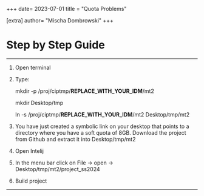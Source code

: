 +++
date= 2023-07-01
title = "Quota Problems"

[extra]
author= "Mischa Dombrowski"
+++

# Step by Step Guide
***

1. Open terminal 
2. Type: 

    mkdir -p /proj/ciptmp/**REPLACE_WITH_YOUR_IDM**/mt2

    mkdir Desktop/tmp

    ln -s /proj/ciptmp/**REPLACE_WITH_YOUR_IDM**/mt2 Desktop/tmp/mt2

3. You have just created a symbolic link on your desktop that points to a directory where you have a soft quota of 8GB. Download the project from Github and extract it into Desktop/tmp/mt2
4. Open Intelij
5. In the menu bar click on File -> open -> Desktop/tmp/mt2/project_ss2024
6. Build project 

***

